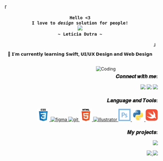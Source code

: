 
<p align="left"><strong><samp>「</samp></strong></p>
  <p align="center">
    <samp>
      <b>
        Hello <3
      <br>
        I love to <i>design</i> solution for people!
      </b>
      <br>
        <image src="https://readme-typing-svg.herokuapp.com?font=Iosevka&size=16&color=FF66C4&center=true&width=410&height=45&lines=I'm+an+UI/UX+Designer.">
      <br>
      <b>
        ~ Letícia Dutra ~
      </b>
    </samp>
  </p>
<p align="right"><strong><samp>」</samp></strong></p>

<div align="center">
  
:cherry_blossom:  𝗜’𝗺 𝗰𝘂𝗿𝗿𝗲𝗻𝘁𝗹𝘆 𝗹𝗲𝗮𝗿𝗻𝗶𝗻𝗴 **𝗦𝘄𝗶𝗳𝘁, 𝗨𝗜/𝗨𝗫 𝗗𝗲𝘀𝗶𝗴𝗻 𝗮𝗻𝗱 𝗪𝗲𝗯 𝗗𝗲𝘀𝗶𝗴𝗻**

</div>
<br>
<img align="right" alt="Coding" width="200" src="https://github.com/leticiadutra22-23/leticiadutra22-23/assets/101335613/04ff1f23-3f65-44d1-923c-2165392ed01c">

<div align="right">
<h3 align="right">𝑪𝒐𝒏𝒏𝒆𝒄𝒕 𝒘𝒊𝒕𝒉 𝒎𝒆: </h3>
<p align="right">

<div>
<a href="https://instagram.com/@ack.ldtra" target="_blank"><img loading="lazy" src="https://img.shields.io/badge/-Instagram-%23E4405F?style=for-the-badge&logo=instagram&logoColor=white" target="_blank"></a>
<a href = "mailto:leticia.designer.uxui@gmail.com"><img loading="lazy" src="https://img.shields.io/badge/Gmail-D14836?style=for-the-badge&logo=gmail&logoColor=white" target="_blank"></a>
<a href="https://www.linkedin.com/in/let%C3%ADcia-dutra-7375411b2/" target="_blank"><img loading="lazy" src="https://img.shields.io/badge/-LinkedIn-%230077B5?style=for-the-badge&logo=linkedin&logoColor=white" target="_blank"></a>   
</div>
</p>

<h3 align="right">𝑳𝒂𝒏𝒈𝒖𝒂𝒈𝒆 𝒂𝒏𝒅 𝑻𝒐𝒐𝒍𝒔: </h3>
<p align="right"><a href="https://www.w3schools.com/css/" target="_blank" rel="noreferrer"> <img src="https://raw.githubusercontent.com/devicons/devicon/master/icons/css3/css3-original-wordmark.svg" alt="css3" width="40" height="40"/> </a> <a href="https://www.figma.com/" target="_blank" rel="noreferrer"> <img src="https://www.vectorlogo.zone/logos/figma/figma-icon.svg" alt="figma" width="40" height="40"/> </a> <a href="https://git-scm.com/" target="_blank" rel="noreferrer"> <img src="https://www.vectorlogo.zone/logos/git-scm/git-scm-icon.svg" alt="git" width="40" height="40"/> </a> <a href="https://www.w3.org/html/" target="_blank" rel="noreferrer"> <img src="https://raw.githubusercontent.com/devicons/devicon/master/icons/html5/html5-original-wordmark.svg" alt="html5" width="40" height="40"/> </a> <a href="https://www.adobe.com/in/products/illustrator.html" target="_blank" rel="noreferrer"> <img src="https://www.vectorlogo.zone/logos/adobe_illustrator/adobe_illustrator-icon.svg" alt="illustrator" width="40" height="40"/> </a> <a href="https://developer.mozilla.org/en-US/docs/Web/JavaScript" target="_blank" rel="noreferrer"> <a href="https://www.photoshop.com/en" target="_blank" rel="noreferrer"> <img src="https://raw.githubusercontent.com/devicons/devicon/master/icons/photoshop/photoshop-line.svg" alt="photoshop" width="40" height="40"/> </a> <a href="https://www.python.org" target="_blank" rel="noreferrer"> <img src="https://raw.githubusercontent.com/devicons/devicon/master/icons/python/python-original.svg" alt="python" width="40" height="40"/> </a> <a href="https://developer.apple.com/swift/" target="_blank" rel="noreferrer"> <img src="https://raw.githubusercontent.com/devicons/devicon/master/icons/swift/swift-original.svg" alt="swift" width="40" height="40"/> </a> </p>

<h3 align="right">𝑴𝒚 𝒑𝒓𝒐𝒋𝒆𝒄𝒕𝒔: </h3>

<a href="https://apps.apple.com/us/app/daily-doodle/id6444862605" target="_blank"><img loading="lazy" src="https://img.shields.io/badge/Daily_Doodle-0D96F6?style=for-the-badge&logo=app-store&logoColor=white" target="_blank"></a>

  
<div>
<a href="https://github.com/leticiadutra22-23">
<img loading="lazy" height="180em" src="https://github-readme-stats.vercel.app/api/top-langs/?username=leticiadutra22-23&layout=compact&langs_count=7&theme=omni"/>
<img loading="lazy" height="180em" src="https://github-readme-stats.vercel.app/api?username=leticiadutra22-23&show_icons=true&theme=omni&include_all_commits=true&count_private=true"/>
</div>
